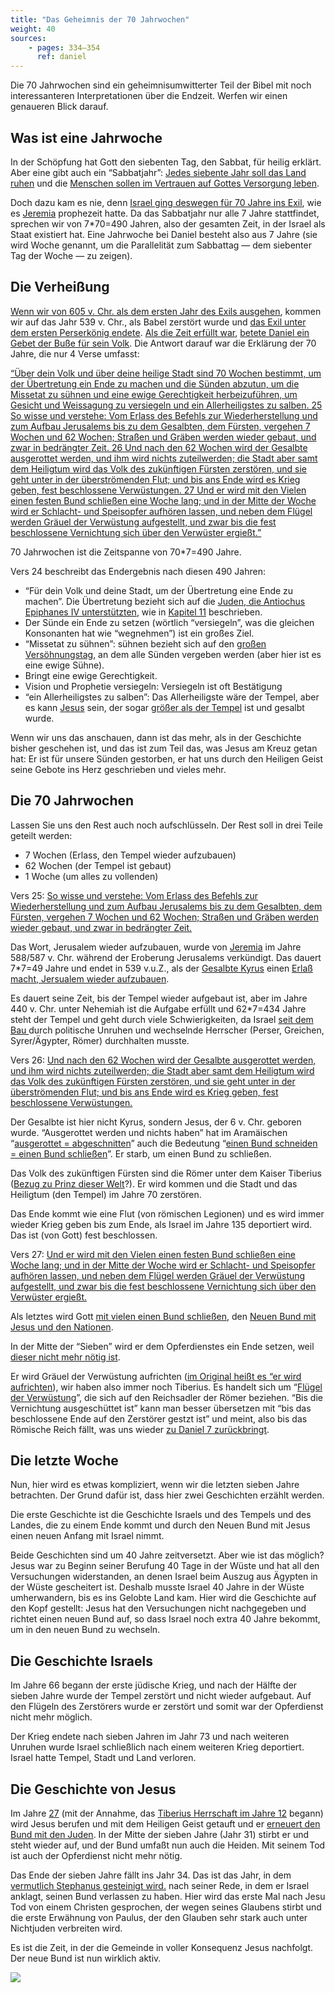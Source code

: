 ```yaml
---
title: "Das Geheimnis der 70 Jahrwochen"
weight: 40
sources:
    - pages: 334–354
      ref: daniel
---
```


Die 70 Jahrwochen sind ein geheimnisumwitterter Teil der Bibel mit noch interessanteren Interpretationen über die Endzeit. Werfen wir einen genaueren Blick darauf.

## Was ist eine Jahrwoche

<a name="f6e6"></a>
In der Schöpfung hat Gott den siebenten Tag, den Sabbat, für heilig erklärt. Aber eine gibt auch ein “Sabbatjahr”: [Jedes siebente Jahr soll das Land ruhen](https://www.bibleserver.com/SLT/3.Mose25%2C1-7) und die [Menschen sollen im Vertrauen auf Gottes Versorgung leben](https://www.bibleserver.com/SLT/3.Mose25%2C20-22).

Doch dazu kam es nie, denn [Israel ging deswegen für 70 Jahre ins Exil](https://www.bibleserver.com/SLT/2.Chronik36%2C20-21), wie es [Jeremia](https://www.bibleserver.com/SLT/Jeremia25%2C11-12) prophezeit hatte. Da das Sabbatjahr nur alle 7 Jahre stattfindet, sprechen wir von 7*70=490 Jahren, also der gesamten Zeit, in der Israel als Staat existiert hat. Eine Jahrwoche bei Daniel besteht also aus 7 Jahre (sie wird Woche genannt, um die Parallelität zum Sabbattag — dem siebenter Tag der Woche — zu zeigen).

## Die Verheißung

<a name="1bc2"></a>
[Wenn wir von 605 v. Chr. als dem ersten Jahr des Exils ausgehen](https://seminary.bju.edu/theology-in-3d/so-was-it-70-years-or-not/), kommen wir auf das Jahr 539 v. Chr., als Babel zerstört wurde und [das Exil unter dem ersten Perserkönig endete](https://www.bibleserver.com/SLT/2.Chronik36%2C22-23). [Als die Zeit erfüllt war](https://www.bibleserver.com/SLT/Daniel9%2C1-2), [betete Daniel ein Gebet der Buße für sein Volk](https://www.bibleserver.com/SLT/Daniel9%2C3-19). Die Antwort darauf war die Erklärung der 70 Jahre, die nur 4 Verse umfasst:

[“Über dein Volk und über deine heilige Stadt sind 70 Wochen bestimmt, um der Übertretung ein Ende zu machen und die Sünden abzutun, um die Missetat zu sühnen und eine ewige Gerechtigkeit herbeizuführen, um Gesicht und Weissagung zu versiegeln und ein Allerheiligstes zu salben. 25 So wisse und verstehe: Vom Erlass des Befehls zur Wiederherstellung und zum Aufbau Jerusalems bis zu dem Gesalbten, dem Fürsten, vergehen 7 Wochen und 62 Wochen; Straßen und Gräben werden wieder gebaut, und zwar in bedrängter Zeit. 26 Und nach den 62 Wochen wird der Gesalbte ausgerottet werden, und ihm wird nichts zuteilwerden; die Stadt aber samt dem Heiligtum wird das Volk des zukünftigen Fürsten zerstören, und sie geht unter in der überströmenden Flut; und bis ans Ende wird es Krieg geben, fest beschlossene Verwüstungen. 27 Und er wird mit den Vielen einen festen Bund schließen eine Woche lang; und in der Mitte der Woche wird er Schlacht- und Speisopfer aufhören lassen, und neben dem Flügel werden Gräuel der Verwüstung aufgestellt, und zwar bis die fest beschlossene Vernichtung sich über den Verwüster ergießt.”](https://www.bibleserver.com/SLT/Daniel9%2C24-27)

70 Jahrwochen ist die Zeitspanne von 70*7=490 Jahre.

Vers 24 beschreibt das Endergebnis nach diesen 490 Jahren:

- “Für dein Volk und deine Stadt, um der Übertretung eine Ende zu machen”. Die Übertretung bezieht sich auf die [Juden, die Antiochus Epiphanes IV unterstützten](https://www.bibleserver.com/SLT/Daniel9%2C24-27), wie in [Kapitel 11](https://www.bibleserver.com/SLT/Daniel11%2C32) beschrieben.
- Der Sünde ein Ende zu setzen (wörtlich “versiegeln”, was die gleichen Konsonanten hat wie “wegnehmen”) ist ein großes Ziel.
- “Missetat zu sühnen”: sühnen bezieht sich auf den [großen Versöhnungstag](https://www.bibleserver.com/SLT/3.Mose16), an dem alle Sünden vergeben werden (aber hier ist es eine ewige Sühne).
- Bringt eine ewige Gerechtigkeit.
- Vision und Prophetie versiegeln: Versiegeln ist oft Bestätigung
- “ein Allerheiligstes zu salben”: Das Allerheiligste wäre der Tempel, aber es kann [Jesus](https://www.bibleserver.com/SLT/R%C3%B6mer3%2C25) sein, der sogar [größer als der Tempel](https://www.bibleserver.com/SLT/Matth%C3%A4us12%2C6) ist und gesalbt wurde.

Wenn wir uns das anschauen, dann ist das mehr, als in der Geschichte bisher geschehen ist, und das ist zum Teil das, was Jesus am Kreuz getan hat: Er ist für unsere Sünden gestorben, er hat uns durch den Heiligen Geist seine Gebote ins Herz geschrieben und vieles mehr.

## Die 70 Jahrwochen

<a name="d777"></a>
Lassen Sie uns den Rest auch noch aufschlüsseln. Der Rest soll in drei Teile geteilt werden:

- 7 Wochen (Erlass, den Tempel wieder aufzubauen)
- 62 Wochen (der Tempel ist gebaut)
- 1 Woche (um alles zu vollenden)

Vers 25: [So wisse und verstehe: Vom Erlass des Befehls zur Wiederherstellung und zum Aufbau Jerusalems bis zu dem Gesalbten, dem Fürsten, vergehen 7 Wochen und 62 Wochen; Straßen und Gräben werden wieder gebaut, und zwar in bedrängter Zeit.](https://www.bibleserver.com/SLT/Daniel9%2C25)

Das Wort, Jerusalem wieder aufzubauen, wurde von [Jeremia](https://www.bibleserver.com/SLT/Jeremia30%2C18) im Jahre 588/587 v. Chr. während der Eroberung Jerusalems verkündigt. Das dauert 7*7=49 Jahre und endet in 539 v.u.Z., als der [Gesalbte Kyrus](https://www.bibleserver.com/SLT/Jesaja45%2C1) einen [Erlaß macht, Jersualem wieder aufzubauen](https://www.bibleserver.com/SLT/2.Chronik36%2C22-23).

Es dauert seine Zeit, bis der Tempel wieder aufgebaut ist, aber im Jahre 440 v. Chr. unter Nehemiah ist die Aufgabe erfüllt und 62*7=434 Jahre steht der Tempel und geht durch viele Schwierigkeiten, da Israel [seit dem Bau ](https://www.bibleserver.com/SLT/Nehemia4)durch politische Unruhen und wechselnde Herrscher (Perser, Greichen, Syrer/Ägypter, Römer) durchhalten musste.

Vers 26: [Und nach den 62 Wochen wird der Gesalbte ausgerottet werden, und ihm wird nichts zuteilwerden; die Stadt aber samt dem Heiligtum wird das Volk des zukünftigen Fürsten zerstören, und sie geht unter in der überströmenden Flut; und bis ans Ende wird es Krieg geben, fest beschlossene Verwüstungen.](https://www.bibleserver.com/SLT/Daniel9%2C26)

Der Gesalbte ist hier nicht Kyrus, sondern Jesus, der 6 v. Chr. geboren wurde. “Ausgerottet werden und nichts haben” hat im Aramäischen “[ausgerottet = abgeschnitten](https://biblehub.com/interlinear/daniel/9-26.htm)” auch die Bedeutung “[einen Bund schneiden = einen Bund schließen](https://biblehub.com/hebrew/3772.htm)”. Er starb, um einen Bund zu schließen.

Das Volk des zukünftigen Fürsten sind die Römer unter dem Kaiser Tiberius ([Bezug zu Prinz dieser Welt](https://www.bibleserver.com/SLT/Johannes12%2C31)?). Er wird kommen und die Stadt und das Heiligtum (den Tempel) im Jahre 70 zerstören.

Das Ende kommt wie eine Flut (von römischen Legionen) und es wird immer wieder Krieg geben bis zum Ende, als Israel im Jahre 135 deportiert wird. Das ist (von Gott) fest beschlossen.

Vers 27: [Und er wird mit den Vielen einen festen Bund schließen eine Woche lang; und in der Mitte der Woche wird er Schlacht- und Speisopfer aufhören lassen, und neben dem Flügel werden Gräuel der Verwüstung aufgestellt, und zwar bis die fest beschlossene Vernichtung sich über den Verwüster ergießt.](https://www.bibleserver.com/SLT/Daniel9%2C27)

Als letztes wird Gott [mit vielen einen Bund schließen](https://www.bibleserver.com/SLT/Jeremia31%2C31-34), den [Neuen Bund mit Jesus und den Nationen](https://www.bibleserver.com/SLT/Hebr%C3%A4er8%2C6).

In der Mitte der “Sieben” wird er dem Opferdienstes ein Ende setzen, weil [dieser nicht mehr nötig ist](https://www.bibleserver.com/SLT/Hebr%C3%A4er10%2C1-18).

Er wird Gräuel der Verwüstung aufrichten ([im Original heißt es “er wird aufrichten](https://biblehub.com/interlinear/daniel/9-27.htm)), wir haben also immer noch Tiberius. Es handelt sich um “[Flügel der Verwüstung](https://biblehub.com/interlinear/daniel/9-27.htm)”, die sich auf den Reichsadler der Römer beziehen. “Bis die Vernichtung ausgeschüttet ist” kann man besser übersetzen mit “bis das beschlossene Ende auf den Zerstörer gestzt ist” und meint, also bis das Römische Reich fällt, was uns wieder [zu Daniel 7 zurückbringt](/bible/daniel/expl/the-four-kingdoms-in-daniel).

## Die letzte Woche

<a name="1ed3"></a>
Nun, hier wird es etwas kompliziert, wenn wir die letzten sieben Jahre betrachten. Der Grund dafür ist, dass hier zwei Geschichten erzählt werden.

Die erste Geschichte ist die Geschichte Israels und des Tempels und des Landes, die zu einem Ende kommt und durch den Neuen Bund mit Jesus einen neuen Anfang mit Israel nimmt.

Beide Geschichten sind um 40 Jahre zeitversetzt. Aber wie ist das möglich? Jesus war zu Beginn seiner Berufung 40 Tage in der Wüste und hat all den Versuchungen widerstanden, an denen Israel beim Auszug aus Ägypten in der Wüste gescheitert ist. Deshalb musste Israel 40 Jahre in der Wüste umherwandern, bis es ins Gelobte Land kam. Hier wird die Geschichte auf den Kopf gestellt: Jesus hat den Versuchungen nicht nachgegeben und richtet einen neuen Bund auf, so dass Israel noch extra 40 Jahre bekommt, um in den neuen Bund zu wechseln.

## Die Geschichte Israels

<a name="76e7"></a>
Im Jahre 66 begann der erste jüdische Krieg, und nach der Hälfte der sieben Jahre wurde der Tempel zerstört und nicht wieder aufgebaut. Auf den Flügeln des Zerstörers wurde er zerstört und somit war der Opferdienst nicht mehr möglich.

Der Krieg endete nach sieben Jahren im Jahr 73 und nach weiteren Unruhen wurde Israel schließlich nach einem weiteren Krieg deportiert. Israel hatte Tempel, Stadt und Land verloren.

## Die Geschichte von Jesus

<a name="abfc"></a>
Im Jahre [27](https://www.bibleserver.com/SLT/Lukas3%2C1) (mit der Annahme, das [Tiberius Herrschaft im Jahre 12](https://www.tyndalebulletin.org/article/37789-reckoning-tiberius-s-reign-and-jesus-s-baptism-first-and-second-century-evidence-concerning-tiberius-s-fifteenth-year-luke-3-1.pdf) begann) wird Jesus berufen und mit dem Heiligen Geist getauft und er [erneuert den Bund mit den Juden](https://www.bibleserver.com/SLT/Matth%C3%A4us15%2C23-24). In der Mitte der sieben Jahre (Jahr 31) stirbt er und steht wieder auf, und der Bund umfaßt nun auch die Heiden. Mit seinem Tod ist auch der Opferdienst nicht mehr nötig.

Das Ende der sieben Jahre fällt ins Jahr 34. Das ist das Jahr, in dem [vermutlich Stephanus gesteinigt wird.](https://www.bibleserver.com/SLT/Apostelgeschichte7) nach seiner Rede, in dem er Israel anklagt, seinen Bund verlassen zu haben. Hier wird das erste Mal nach Jesu Tod von einem Christen gesprochen, der wegen seines Glaubens stirbt und die erste Erwähnung von Paulus, der den Glauben sehr stark auch unter Nichtjuden verbreiten wird. 

Es ist die Zeit, in der die Gemeinde in voller Konsequenz Jesus nachfolgt. Der neue Bund ist nun wirklich aktiv.

![](/images/70years_de.jpg)